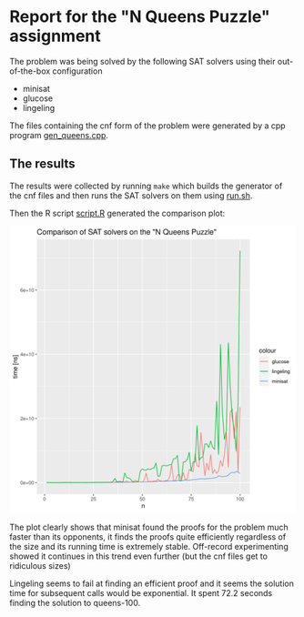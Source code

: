 # Report for the "N Queens Puzzle" assignment

The problem was being solved by the following SAT solvers using their out-of-the-box configuration

- minisat
- glucose
- lingeling

The files containing the cnf form of the problem were generated by a cpp program [gen_queens.cpp](gen_queens.cpp).

## The results

The results were collected by running `make` which builds the generator of the cnf files and then runs the SAT solvers on them using [run.sh](run.sh).

Then the R script [script.R](script.R) generated the comparison plot:

![plot.png](plot.png)

The plot clearly shows that minisat found the proofs for the problem much faster than its opponents, it finds the proofs quite efficiently regardless of the size and its running time is extremely stable.  Off-record experimenting showed it continues in this trend even further (but the cnf files get to ridiculous sizes)

Lingeling seems to fail at finding an efficient proof and it seems the solution time for subsequent calls would be exponential. It spent 72.2 seconds finding the solution to queens-100.
